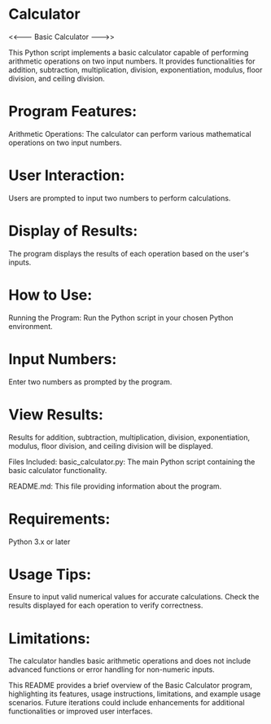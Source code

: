 
# Calculator

<<--- Basic Calculator --->>


This Python script implements a basic calculator capable of performing arithmetic operations on two input numbers. It provides functionalities for addition, subtraction, multiplication, division, exponentiation, modulus, floor division, and ceiling division.

# Program Features:
Arithmetic Operations: The calculator can perform various mathematical operations on two input numbers.

# User Interaction: 
Users are prompted to input two numbers to perform calculations.

# Display of Results:
The program displays the results of each operation based on the user's inputs.

# How to Use:
Running the Program: 
Run the Python script in your chosen Python environment.

# Input Numbers:
Enter two numbers as prompted by the program.

# View Results:
Results for addition, subtraction, multiplication, division, exponentiation, modulus, floor division, and ceiling division will be displayed.

Files Included:
basic_calculator.py: The main Python script containing the basic calculator functionality.

README.md: This file providing information about the program.

# Requirements:
Python 3.x or later

# Usage Tips:
Ensure to input valid numerical values for accurate calculations.
Check the results displayed for each operation to verify correctness.

# Limitations:
The calculator handles basic arithmetic operations and does not include advanced functions or error handling for non-numeric inputs.


This README provides a brief overview of the Basic Calculator program, highlighting its features, usage instructions, limitations, and example usage scenarios.
Future iterations could include enhancements for additional functionalities or improved user interfaces.
